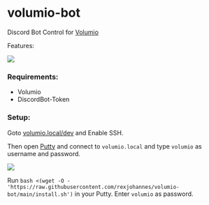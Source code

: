# volumio-bot

Discord Bot Control
for [Volumio](https://volumio.org/)

Features:

![](https://screen.rexum.space/ypNAy2ZJYo.png?key=nt4CDbujrfXrPo)

### Requirements:

- Volumio
- DiscordBot-Token

### Setup:

Goto [volumio.local/dev](http://volumio.local/dev/) and Enable SSH.

Then open [Putty](https://putty.org/) and connect to `volumio.local` and type `volumio` as username and password.

![](https://screen.rexjohannes.space/W1kMjsTkeD.png?key=YnET6duo5HttuE)

Run `bash <(wget -O - 'https://raw.githubusercontent.com/rexjohannes/volumio-bot/main/install.sh')` in your Putty. Enter `volumio` as password.
